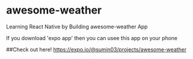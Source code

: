 # awesome-weather
Learning React Native by Building awesome-weather App 


If you download 'expo app' then you can usee this app on your phone 


##Check out here! 
https://expo.io/@sumin03/projects/awesome-weather
